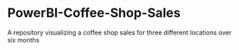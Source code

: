 # PowerBI-Coffee-Shop-Sales
A repository visualizing a coffee shop sales for three different locations over six months
